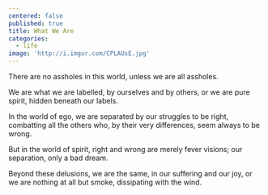 ```yaml
---
centered: false
published: true
title: What We Are
categories:
  - life
image: 'http://i.imgur.com/CPLAUsE.jpg'
---
```

There are no assholes 
in this world,
unless we are all assholes.

We are what we are labelled,
by ourselves and by others,
or we are pure spirit,
hidden beneath our labels.

In the world of ego, 
we are separated 
by our struggles to be right,
combatting all the others
who, by their very differences,
seem always to be wrong.

But in the world of spirit,
right and wrong 
are merely fever visions;
our separation,
only a bad dream.

Beyond these delusions,
we are the same,
in our suffering and our joy,
or we are nothing at all
but smoke,
dissipating with the wind.


